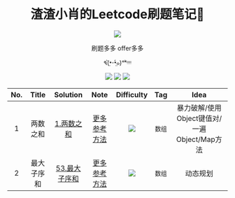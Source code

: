 <h1 align="center">渣渣小肖的Leetcode刷题笔记📒</h1>
<div align="center">
    <img src="https://i.loli.net/2019/12/31/o6R5X12KjeNgvwS.png">
    <p>刷题多多 offer多多</p>
    <p>٩(•̤̀ᵕ•̤́๑)ᵒᵏᵎᵎᵎᵎ</p>
  	<img src="https://img.shields.io/badge/-Easy-green">
 	  <img src="https://img.shields.io/badge/-Medium-orange">
    <img src="https://img.shields.io/badge/-Hard-red">
</div>



| No.  |   Title    |                    Solution                     |                             Note                             |                      Difficulty                      |  Tag   |                     Idea                     |
| :--: | :--------: | :---------------------------------------------: | :----------------------------------------------------------: | :--------------------------------------------------: | :----: | :------------------------------------------: |
|  1   |  两数之和  |    [1.两数之和](数据结构/数组/1.两数之和.js)    |    [更多参考方法](https://zhuanlan.zhihu.com/p/57566240)     | <img src="https://img.shields.io/badge/-Easy-green"> | `数组` | 暴力破解/使用Object键值对/一遍Object/Map方法 |
|  2   | 最大子序和 | [53.最大子序和](数据结构/数组/53.最大子序和.js) | [更多参考方法](https://leetcode-cn.com/problems/maximum-subarray/solution/) | <img src="https://img.shields.io/badge/-Easy-green"> | `数组` |                   动态规划                   |



